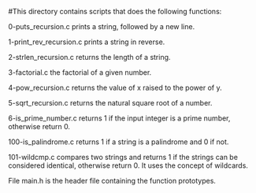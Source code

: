 #This directory contains scripts that does the following functions: 

 0-puts_recursion.c  prints a string, followed by a new line.

 1-print_rev_recursion.c prints a string in reverse.

 2-strlen_recursion.c returns the length of a string.

3-factorial.c  the factorial of a given number.

4-pow_recursion.c returns the value of x raised to the power of y.

5-sqrt_recursion.c returns the natural square root of a number.

 6-is_prime_number.c  returns 1 if the input integer is a prime number, otherwise return 0.

 100-is_palindrome.c  returns 1 if a string is a palindrome and 0 if not.

101-wildcmp.c  compares two strings and returns 1 if the strings can be considered identical, otherwise return 0. It uses the concept of wildcards.



File main.h is the header file containing the function prototypes.

